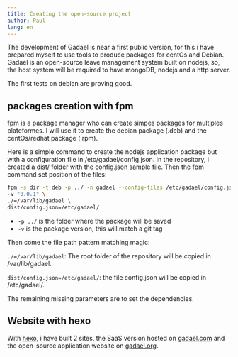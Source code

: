 ```yaml
---
title: Creating the open-source project
author: Paul
lang: en
---
```


The development of Gadael is near a first public version, for this i have prepared myself to use tools to produce packages for centOs and Debian. Gadael is an open-source leave management system built on nodejs, so, the host system will be required to have mongoDB, nodejs and a http server.

The first tests on debian are proving good.

## packages creation with fpm

[fpm](https://github.com/jordansissel/fpm) is a package manager who can create simpes packages for multiples plateformes. I will use it to create the debian package (.deb) and the centOs/redhat package (.rpm).

Here is a simple command to create the nodejs application package but with a configuration file in /etc/gadael/config.json. In the repository, i created a dist/ folder with the config.json sample file. Then the fpm command set position of the files:

```bash
fpm -s dir -t deb -p ../ -n gadael --config-files /etc/gadael/config.json \
-v "0.0.1" \
./=/var/lib/gadael \
dist/config.json=/etc/gadael/
```

* `-p ../` is the folder where the package will be saved
* `-v` is the package version, this will match a git tag

Then come the file path pattern matching magic:

`./=/var/lib/gadael`: The root folder of the repository will be copied in /var/lib/gadael.

`dist/config.json=/etc/gadael/`: the file config.json will be copied in /etc/gadael/.

The remaining missing parameters are to set the dependencies.


## Website with hexo

With [hexo](https://hexo.io/), i have built 2 sites, the SaaS version hosted on [gadael.com](https://www.gadael.com/) and the open-source application website on [gadael.org](http://www.gadael.org/).
